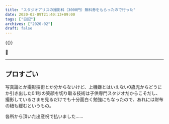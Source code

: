 ```yaml
---
title: "スタジオアリスの撮影料（3000円）無料券をもらったので行った"
date: 2020-02-09T21:40:13+09:00
tags: ["日記"]
archives: ["2020-02"]
draft: false
---
```


{{<img800 src="studio.jpg" alt="レシート">}}

🤔

---

## プロすごい

写真論とか撮影技術とか分からないけど、上機嫌とはいえない0歳児からどうにか引き出した0.1秒の笑顔を切り取る技術は子供専門スタジオだからこそだし、撮影しているさまを見るだけでも十分面白く勉強にもなったので、あれには財布の紐も緩むというもの。

各所から頂いた出産祝で払いました……
